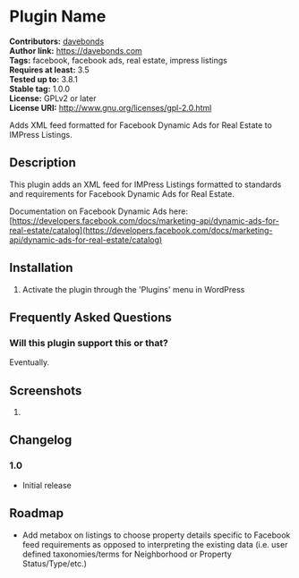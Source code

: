 # Plugin Name #
**Contributors:** [davebonds](https://profiles.wordpress.org/davebonds)  
**Author link:** https://davebonds.com  
**Tags:** facebook, facebook ads, real estate, impress listings  
**Requires at least:** 3.5  
**Tested up to:** 3.8.1  
**Stable tag:** 1.0.0  
**License:** GPLv2 or later  
**License URI:** http://www.gnu.org/licenses/gpl-2.0.html  

Adds XML feed formatted for Facebook Dynamic Ads for Real Estate to IMPress Listings.

## Description ##

This plugin adds an XML feed for IMPress Listings formatted to standards and requirements for Facebook Dynamic Ads for Real Estate.

Documentation on Facebook Dynamic Ads here: [https://developers.facebook.com/docs/marketing-api/dynamic-ads-for-real-estate/catalog](https://developers.facebook.com/docs/marketing-api/dynamic-ads-for-real-estate/catalog)

## Installation ##

1. Activate the plugin through the 'Plugins' menu in WordPress

## Frequently Asked Questions ##

### Will this plugin support this or that? ###

Eventually.


## Screenshots ##

1. 

## Changelog ##

### 1.0 ###
* Initial release


## Roadmap ##

* Add metabox on listings to choose property details specific to Facebook feed requirements as opposed to interpreting the existing data (i.e. user defined taxonomies/terms for Neighborhood or Property Status/Type/etc.)

